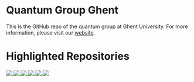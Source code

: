 # Quantum Group Ghent

This is the GitHub repo of the quantum group at Ghent University. For more information, please visit our [website](https://quantumghent.github.io/).

# Highlighted Repositories

<a href="https://github.com/Jutho/TensorOperations.jl">
  <img align="center" src="https://github-readme-stats.vercel.app/api/pin/?username=Jutho&repo=TensorOperations.jl&show_owner=true" />
</a>
<a href="https://github.com/Jutho/TensorKit.jl">
  <img align="center" src="https://github-readme-stats.vercel.app/api/pin/?username=Jutho&repo=TensorKit.jl&show_owner=true" />
</a>

<a href="https://github.com/maartenvd/MPSKit.jl">
  <img align="center" src="https://github-readme-stats.vercel.app/api/pin/?username=maartenvd&repo=MPSKit.jl&show_owner=true" />
</a>
<a href="https://github.com/quantumghent/PEPSKit.jl">
  <img align="center" src="https://github-readme-stats.vercel.app/api/pin/?username=quantumghent&repo=PEPSKit.jl&show_owner=true&description_lines_count=2" />
</a>

<a href="https://github.com/quantumghent/TensorTutorials">
  <img align="center" src="https://github-readme-stats.vercel.app/api/pin/?username=quantumghent&repo=TensorTutorials&show_owner=true" />
</a>
<a href="https://github.com/quantumghent/TensorTrack">
  <img align="center" src="https://github-readme-stats.vercel.app/api/pin/?username=quantumghent&repo=TensorTrack&show_owner=true&description_lines_count=2" />
</a>
